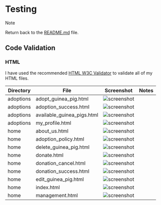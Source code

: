 
# Testing

> [!NOTE]  
> Return back to the [README.md](README.md) file.


## Code Validation

### HTML

I have used the recommended [HTML W3C Validator](https://validator.w3.org) to validate all of my HTML files.

| Directory | File | Screenshot | Notes |
| --- | --- | --- | --- |
| adoptions | adopt_guinea_pig.html | ![screenshot](documentation/validation/path-to-screenshot.png) | |
| adoptions | adoption_success.html | ![screenshot](documentation/validation/path-to-screenshot.png) | |
| adoptions | available_guinea_pigs.html | ![screenshot](documentation/validation/path-to-screenshot.png) | |
| adoptions | my_profile.html | ![screenshot](documentation/validation/path-to-screenshot.png) | |
| home | about_us.html | ![screenshot](documentation/validation/path-to-screenshot.png) | |
| home | adoption_policy.html | ![screenshot](documentation/validation/path-to-screenshot.png) | |
| home | delete_guinea_pig.html | ![screenshot](documentation/validation/path-to-screenshot.png) | |
| home | donate.html | ![screenshot](documentation/validation/path-to-screenshot.png) | |
| home | donation_cancel.html | ![screenshot](documentation/validation/path-to-screenshot.png) | |
| home | donation_success.html | ![screenshot](documentation/validation/path-to-screenshot.png) | |
| home | edit_guinea_pig.html | ![screenshot](documentation/validation/path-to-screenshot.png) | |
| home | index.html | ![screenshot](documentation/validation/path-to-screenshot.png) | |
| home | management.html | ![screenshot](documentation/validation/path-to-screenshot.png) | |
